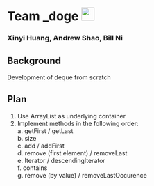 # Team _doge <img src="https://pbs.twimg.com/profile_images/378800000822867536/3f5a00acf72df93528b6bb7cd0a4fd0c_400x400.jpeg" width="30">

### Xinyi Huang, Andrew Shao, Bill Ni

## Background
Development of deque from scratch

## Plan
1. Use ArrayList as underlying container
2. Implement methods in the following order: <br>
	a. getFirst / getLast <br>
	b. size <br>
	c. add / addFirst <br>
	d. remove (first element) / removeLast <br>
	e. Iterator / descendingIterator <br>
	f. contains <br>
	g. remove (by value) / removeLastOccurence <br>
